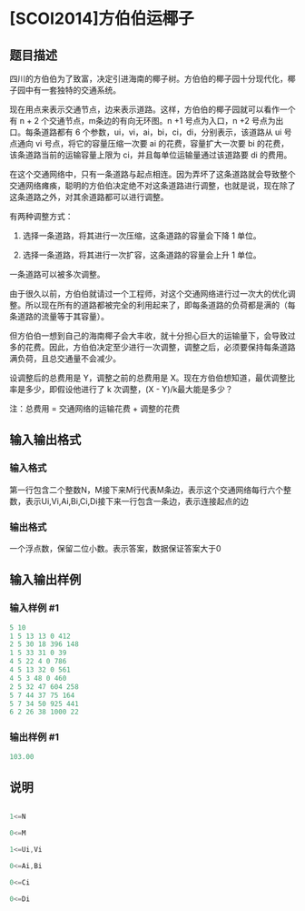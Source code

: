 # [SCOI2014]方伯伯运椰子

## 题目描述

四川的方伯伯为了致富，决定引进海南的椰子树。方伯伯的椰子园十分现代化，椰子园中有一套独特的交通系统。

现在用点来表示交通节点，边来表示道路。这样，方伯伯的椰子园就可以看作一个有 n + 2 个交通节点，m条边的有向无环图。n +1 号点为入口，n +2 号点为出口。每条道路都有 6 个参数，ui，vi，ai，bi，ci，di，分别表示，该道路从 ui 号点通向 vi 号点，将它的容量压缩一次要 ai 的花费，容量扩大一次要 bi 的花费，该条道路当前的运输容量上限为 ci，并且每单位运输量通过该道路要 di 的费用。

在这个交通网络中，只有一条道路与起点相连。因为弄坏了这条道路就会导致整个交通网络瘫痪，聪明的方伯伯决定绝不对这条道路进行调整，也就是说，现在除了这条道路之外，对其余道路都可以进行调整。

有两种调整方式：

1. 选择一条道路，将其进行一次压缩，这条道路的容量会下降 1 单位。

2. 选择一条道路，将其进行一次扩容，这条道路的容量会上升 1 单位。

一条道路可以被多次调整。

由于很久以前，方伯伯就请过一个工程师，对这个交通网络进行过一次大的优化调整。所以现在所有的道路都被完全的利用起来了，即每条道路的负荷都是满的（每条道路的流量等于其容量）。

但方伯伯一想到自己的海南椰子会大丰收，就十分担心巨大的运输量下，会导致过多的花费。因此，方伯伯决定至少进行一次调整，调整之后，必须要保持每条道路满负荷，且总交通量不会减少。

设调整后的总费用是 Y，调整之前的总费用是 X。现在方伯伯想知道，最优调整比率是多少，即假设他进行了 k 次调整，(X - Y)/k最大能是多少？

注：总费用 = 交通网络的运输花费 + 调整的花费

## 输入输出格式

### 输入格式

第一行包含二个整数N，M接下来M行代表M条边，表示这个交通网络每行六个整数，表示Ui,Vi,Ai,Bi,Ci,Di接下来一行包含一条边，表示连接起点的边

### 输出格式

一个浮点数，保留二位小数。表示答案，数据保证答案大于0

## 输入输出样例

### 输入样例 #1

```cpp
5 10
1 5 13 13 0 412
2 5 30 18 396 148
1 5 33 31 0 39
4 5 22 4 0 786
4 5 13 32 0 561
4 5 3 48 0 460
2 5 32 47 604 258
5 7 44 37 75 164
5 7 34 50 925 441
6 2 26 38 1000 22
```


### 输出样例 #1

```cpp
103.00
```


## 说明

```cpp

1<=N

0<=M

1<=Ui,Vi

0<=Ai,Bi

0<=Ci

0<=Di

```

